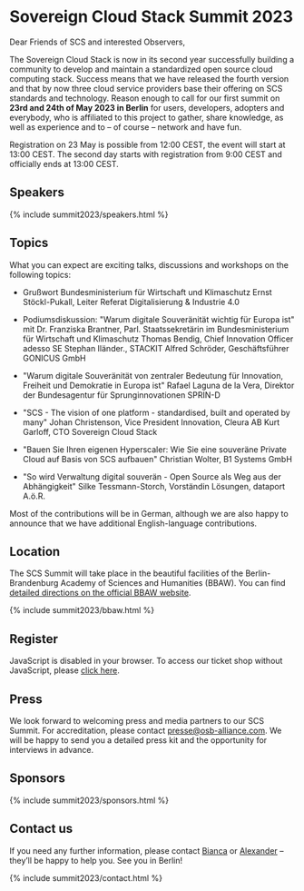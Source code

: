 # Sovereign Cloud Stack Summit 2023

Dear Friends of SCS and interested Observers,

The Sovereign Cloud Stack is now in its second year successfully building a community to develop and maintain a standardized open source cloud computing stack. Success means that we have released the fourth version and that by now three cloud service providers base their offering on SCS standards and technology. Reason enough to call for our first summit on **23rd and 24th of May 2023 in Berlin** for users, developers, adopters and everybody, who is affiliated to this project to gather, share knowledge, as well as experience and to – of course – network and have fun.

Registration on 23 May is possible from 12:00 CEST, the event will start at 13:00 CEST. The second day starts with registration from 9:00 CEST and officially ends at 13:00 CEST.

## Speakers

{% include summit2023/speakers.html %}

## Topics

What you can expect are exciting talks, discussions and workshops on the following topics:

* Grußwort Bundesministerium für Wirtschaft und Klimaschutz
Ernst Stöckl-Pukall, Leiter Referat Digitalisierung & Industrie 4.0

* Podiumsdiskussion: "Warum digitale Souveränität wichtig für Europa ist" mit
Dr. Franziska Brantner, Parl. Staatssekretärin im Bundesministerium für Wirtschaft und Klimaschutz
Thomas Bendig, Chief Innovation Officer adesso SE
Stephan Iländer., STACKIT
Alfred Schröder, Geschäftsführer GONICUS GmbH

* "Warum digitale Souveränität von zentraler Bedeutung für Innovation, Freiheit und Demokratie in Europa ist"
Rafael Laguna de la Vera, Direktor der Bundesagentur für Sprunginnovationen SPRIN-D

* "SCS - The vision of one platform - standardised, built and operated by many"
Johan Christenson, Vice President Innovation, Cleura AB
Kurt Garloff, CTO Sovereign Cloud Stack

* "Bauen Sie Ihren eigenen Hyperscaler: Wie Sie eine souveräne Private Cloud auf Basis von SCS aufbauen"
Christian Wolter, B1 Systems GmbH

* "So wird Verwaltung digital souverän - Open Source als Weg aus der Abhängigkeit"
Silke Tessmann-Storch, Vorständin Lösungen, dataport A.ö.R.

Most of the contributions will be in German, although we are also happy to announce that we have additional English-language contributions.

## Location

The SCS Summit will take place in the beautiful facilities of the Berlin-Brandenburg Academy of Sciences and Humanities (BBAW). You can find [detailed directions on the official BBAW website](https://veranstaltungszentrum.bbaw.de/en/directions).

{% include summit2023/bbaw.html %}

## Register

<pretix-widget event="https://events.scs.community/scs-summit-2023"></pretix-widget>
<noscript>
   <div class="pretix-widget">
        <div class="pretix-widget-info-message">
            JavaScript is disabled in your browser. To access our ticket shop without JavaScript, please <a target="_blank" rel="noopener" href="https://events.scs.community/scs-summit-2023">click here</a>.
        </div>
    </div>
</noscript>

## Press

We look forward to welcoming press and media partners to our SCS Summit. For accreditation, please contact [presse@osb-alliance.com](mailto:presse@osb-alliance.com). We will be happy to send you a detailed press kit and the opportunity for interviews in advance.

## Sponsors

{% include summit2023/sponsors.html %}

## Contact us

If you need any further information, please contact [Bianca](https://scs.community/hollery) or [Alexander](https://scs.community/diab) – they’ll be happy to help you. See you in Berlin!

{% include summit2023/contact.html %}
